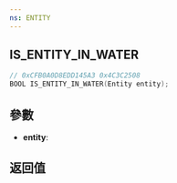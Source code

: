 ```yaml
---
ns: ENTITY
---
```

## IS_ENTITY_IN_WATER

```c
// 0xCFB0A0D8EDD145A3 0x4C3C2508
BOOL IS_ENTITY_IN_WATER(Entity entity);
```


## 參數
* **entity**: 

## 返回值

